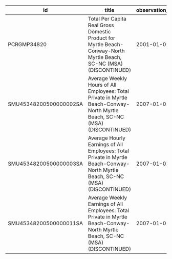 | id                     | title                                                                                                                         | observation_start   | observation_end   |
|------------------------|-------------------------------------------------------------------------------------------------------------------------------|---------------------|-------------------|
| PCRGMP34820            | Total Per Capita Real Gross Domestic Product for Myrtle Beach-Conway-North Myrtle Beach, SC-NC (MSA) (DISCONTINUED)           | 2001-01-01          | 2017-01-01        |
| SMU45348200500000002SA | Average Weekly Hours of All Employees: Total Private in Myrtle Beach-Conway-North Myrtle Beach, SC-NC (MSA) (DISCONTINUED)    | 2007-01-01          | 2022-03-01        |
| SMU45348200500000003SA | Average Hourly Earnings of All Employees: Total Private in Myrtle Beach-Conway-North Myrtle Beach, SC-NC (MSA) (DISCONTINUED) | 2007-01-01          | 2022-03-01        |
| SMU45348200500000011SA | Average Weekly Earnings of All Employees: Total Private in Myrtle Beach-Conway-North Myrtle Beach, SC-NC (MSA) (DISCONTINUED) | 2007-01-01          | 2022-03-01        |